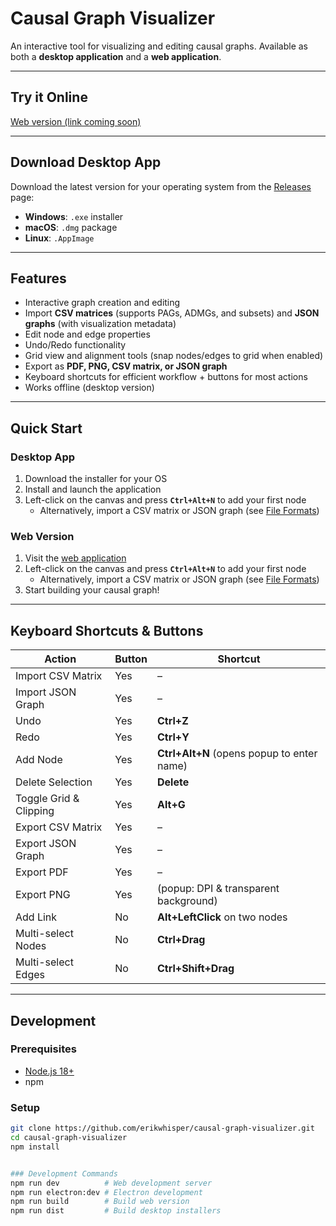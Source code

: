 # Causal Graph Visualizer

An interactive tool for visualizing and editing causal graphs.
Available as both a **desktop application** and a **web application**.

---

## Try it Online

[Web version (link coming soon)](#)

---

## Download Desktop App

Download the latest version for your operating system from the [Releases](../../releases) page:

- **Windows**: `.exe` installer
- **macOS**: `.dmg` package
- **Linux**: `.AppImage`

---

## Features

- Interactive graph creation and editing
- Import **CSV matrices** (supports PAGs, ADMGs, and subsets) and **JSON graphs** (with visualization metadata)
- Edit node and edge properties
- Undo/Redo functionality
- Grid view and alignment tools (snap nodes/edges to grid when enabled)
- Export as **PDF, PNG, CSV matrix, or JSON graph**
- Keyboard shortcuts for efficient workflow + buttons for most actions
- Works offline (desktop version)

---

## Quick Start

### Desktop App
1. Download the installer for your OS
2. Install and launch the application
3. Left-click on the canvas and press **`Ctrl+Alt+N`** to add your first node
   - Alternatively, import a CSV matrix or JSON graph (see [File Formats](#-file-formats))

### Web Version
1. Visit the [web application](#)
2. Left-click on the canvas and press **`Ctrl+Alt+N`** to add your first node
   - Alternatively, import a CSV matrix or JSON graph (see [File Formats](#-file-formats))
3. Start building your causal graph!

---

## Keyboard Shortcuts & Buttons

| Action | Button | Shortcut |
|--------|--------|----------|
| Import CSV Matrix | Yes | – |
| Import JSON Graph | Yes | – |
| Undo | Yes | **Ctrl+Z** |
| Redo | Yes | **Ctrl+Y** |
| Add Node | Yes | **Ctrl+Alt+N** (opens popup to enter name) |
| Delete Selection | Yes | **Delete** |
| Toggle Grid & Clipping | Yes | **Alt+G** |
| Export CSV Matrix | Yes | – |
| Export JSON Graph | Yes | – |
| Export PDF | Yes | – |
| Export PNG | Yes | (popup: DPI & transparent background) |
| Add Link | No | **Alt+LeftClick** on two nodes |
| Multi-select Nodes | No | **Ctrl+Drag** |
| Multi-select Edges | No | **Ctrl+Shift+Drag** |

---

## Development

### Prerequisites
- [Node.js 18+](https://nodejs.org/)
- npm

### Setup
```bash
git clone https://github.com/erikwhisper/causal-graph-visualizer.git
cd causal-graph-visualizer
npm install


### Development Commands
npm run dev          # Web development server
npm run electron:dev # Electron development
npm run build        # Build web version
npm run dist         # Build desktop installers
